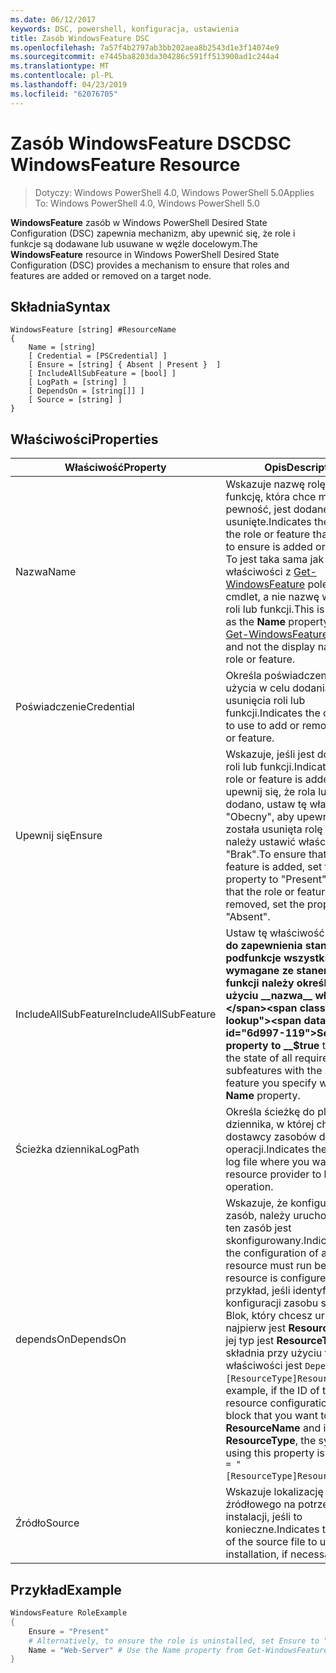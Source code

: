```yaml
---
ms.date: 06/12/2017
keywords: DSC, powershell, konfiguracja, ustawienia
title: Zasób WindowsFeature DSC
ms.openlocfilehash: 7a57f4b2797ab3bb202aea8b2543d1e3f14074e9
ms.sourcegitcommit: e7445ba8203da304286c591ff513900ad1c244a4
ms.translationtype: MT
ms.contentlocale: pl-PL
ms.lasthandoff: 04/23/2019
ms.locfileid: "62076705"
---
```

# <a name="dsc-windowsfeature-resource"></a><span data-ttu-id="6d997-103">Zasób WindowsFeature DSC</span><span class="sxs-lookup"><span data-stu-id="6d997-103">DSC WindowsFeature Resource</span></span>

> <span data-ttu-id="6d997-104">Dotyczy: Windows PowerShell 4.0, Windows PowerShell 5.0</span><span class="sxs-lookup"><span data-stu-id="6d997-104">Applies To: Windows PowerShell 4.0, Windows PowerShell 5.0</span></span>

<span data-ttu-id="6d997-105">**WindowsFeature** zasób w Windows PowerShell Desired State Configuration (DSC) zapewnia mechanizm, aby upewnić się, że role i funkcje są dodawane lub usuwane w węźle docelowym.</span><span class="sxs-lookup"><span data-stu-id="6d997-105">The **WindowsFeature** resource in Windows PowerShell Desired State Configuration (DSC) provides a mechanism to ensure that roles and features are added or removed on a target node.</span></span>

## <a name="syntax"></a><span data-ttu-id="6d997-106">Składnia</span><span class="sxs-lookup"><span data-stu-id="6d997-106">Syntax</span></span>

```
WindowsFeature [string] #ResourceName
{
    Name = [string]
    [ Credential = [PSCredential] ]
    [ Ensure = [string] { Absent | Present }  ]
    [ IncludeAllSubFeature = [bool] ]
    [ LogPath = [string] ]
    [ DependsOn = [string[]] ]
    [ Source = [string] ]
}
```

## <a name="properties"></a><span data-ttu-id="6d997-107">Właściwości</span><span class="sxs-lookup"><span data-stu-id="6d997-107">Properties</span></span>

|  <span data-ttu-id="6d997-108">Właściwość</span><span class="sxs-lookup"><span data-stu-id="6d997-108">Property</span></span>  |  <span data-ttu-id="6d997-109">Opis</span><span class="sxs-lookup"><span data-stu-id="6d997-109">Description</span></span>   |
|---|---|
| <span data-ttu-id="6d997-110">Nazwa</span><span class="sxs-lookup"><span data-stu-id="6d997-110">Name</span></span>| <span data-ttu-id="6d997-111">Wskazuje nazwę rolę lub funkcję, która chce mieć pewność, jest dodane lub usunięte.</span><span class="sxs-lookup"><span data-stu-id="6d997-111">Indicates the name of the role or feature that you want to ensure is added or removed.</span></span> <span data-ttu-id="6d997-112">To jest taka sama jak __nazwa__ właściwości z [Get-WindowsFeature](/powershell/module/servermanager/Get-WindowsFeature) polecenia cmdlet, a nie nazwę wyświetlaną roli lub funkcji.</span><span class="sxs-lookup"><span data-stu-id="6d997-112">This is the same as the __Name__ property from the [Get-WindowsFeature](/powershell/module/servermanager/Get-WindowsFeature) cmdlet, and not the display name of the role or feature.</span></span>|
| <span data-ttu-id="6d997-113">Poświadczenie</span><span class="sxs-lookup"><span data-stu-id="6d997-113">Credential</span></span>| <span data-ttu-id="6d997-114">Określa poświadczenia do użycia w celu dodania lub usunięcia roli lub funkcji.</span><span class="sxs-lookup"><span data-stu-id="6d997-114">Indicates the credentials to use to add or remove the role or feature.</span></span>|
| <span data-ttu-id="6d997-115">Upewnij się</span><span class="sxs-lookup"><span data-stu-id="6d997-115">Ensure</span></span>| <span data-ttu-id="6d997-116">Wskazuje, jeśli jest dodawany roli lub funkcji.</span><span class="sxs-lookup"><span data-stu-id="6d997-116">Indicates if the role or feature is added.</span></span> <span data-ttu-id="6d997-117">Aby upewnij się, że rola lub funkcja dodano, ustaw tę właściwość na "Obecny", aby upewnić się, że została usunięta rolę lub funkcję, należy ustawić właściwość na "Brak".</span><span class="sxs-lookup"><span data-stu-id="6d997-117">To ensure that the role or feature is added, set this property to "Present" To ensure that the role or feature is removed, set the property to "Absent".</span></span>|
| <span data-ttu-id="6d997-118">IncludeAllSubFeature</span><span class="sxs-lookup"><span data-stu-id="6d997-118">IncludeAllSubFeature</span></span>| <span data-ttu-id="6d997-119">Ustaw tę właściwość na __$true__ do zapewnienia stan podfunkcje wszystkie wymagane ze stanem tej funkcji należy określić przy użyciu __nazwa__ właściwości.</span><span class="sxs-lookup"><span data-stu-id="6d997-119">Set this property to __$true__ to ensure the state of all required subfeatures with the state of the feature you specify with the __Name__ property.</span></span>|
| <span data-ttu-id="6d997-120">Ścieżka dziennika</span><span class="sxs-lookup"><span data-stu-id="6d997-120">LogPath</span></span>| <span data-ttu-id="6d997-121">Określa ścieżkę do pliku dziennika, w której chcesz dostawcy zasobów do dziennika operacji.</span><span class="sxs-lookup"><span data-stu-id="6d997-121">Indicates the path to a log file where you want the resource provider to log the operation.</span></span>|
| <span data-ttu-id="6d997-122">dependsOn</span><span class="sxs-lookup"><span data-stu-id="6d997-122">DependsOn</span></span>| <span data-ttu-id="6d997-123">Wskazuje, że konfiguracji inny zasób, należy uruchomić przed ten zasób jest skonfigurowany.</span><span class="sxs-lookup"><span data-stu-id="6d997-123">Indicates that the configuration of another resource must run before this resource is configured.</span></span> <span data-ttu-id="6d997-124">Na przykład, jeśli identyfikator konfiguracji zasobu skryptu Blok, który chcesz uruchomić najpierw jest __ResourceName__ a jej typ jest __ResourceType__, składnia przy użyciu tej właściwości jest `DependsOn = "[ResourceType]ResourceName"`.</span><span class="sxs-lookup"><span data-stu-id="6d997-124">For example, if the ID of the resource configuration script block that you want to run first is __ResourceName__ and its type is __ResourceType__, the syntax for using this property is `DependsOn = "[ResourceType]ResourceName"`.</span></span>|
| <span data-ttu-id="6d997-125">Źródło</span><span class="sxs-lookup"><span data-stu-id="6d997-125">Source</span></span>| <span data-ttu-id="6d997-126">Wskazuje lokalizację pliku źródłowego na potrzeby instalacji, jeśli to konieczne.</span><span class="sxs-lookup"><span data-stu-id="6d997-126">Indicates the location of the source file to use for installation, if necessary.</span></span>|

## <a name="example"></a><span data-ttu-id="6d997-127">Przykład</span><span class="sxs-lookup"><span data-stu-id="6d997-127">Example</span></span>
```powershell
WindowsFeature RoleExample
{
    Ensure = "Present"
    # Alternatively, to ensure the role is uninstalled, set Ensure to "Absent"
    Name = "Web-Server" # Use the Name property from Get-WindowsFeature
}
```